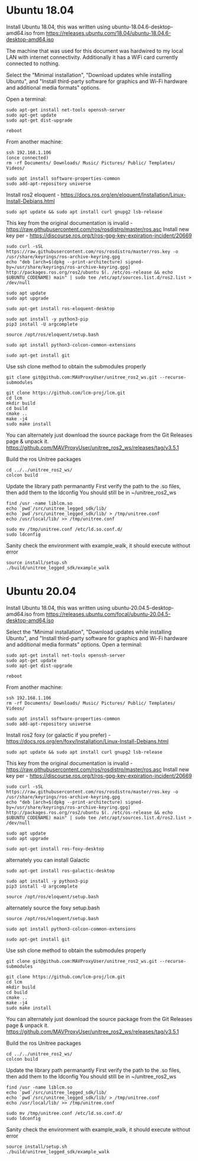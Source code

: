 # Ubuntu 18.04

Install Ubuntu 18.04, this was written using ubuntu-18.04.6-desktop-amd64.iso from https://releases.ubuntu.com/18.04/ubuntu-18.04.6-desktop-amd64.iso

The machine that was used for this document was hardwired to my local LAN with internet connectivity. Additionally it has a WiFi card currently connected to nothing. 

Select the "Minimal installation", "Download updates while installing Ubuntu", and "Install third-party software for graphics and Wi-Fi hardware and additional media formats" options. 

Open a terminal:
```
sudo apt-get install net-tools openssh-server
sudo apt-get update
sudo apt-get dist-upgrade

reboot
```

From another machine:
```
ssh 192.168.1.106 
(once connected)
rm -rf Documents/ Downloads/ Music/ Pictures/ Public/ Templates/ Videos/

sudo apt install software-properties-common
sudo add-apt-repository universe
```
Install ros2 eloquent - https://docs.ros.org/en/eloquent/Installation/Linux-Install-Debians.html
```
sudo apt update && sudo apt install curl gnupg2 lsb-release
```

This key from the original documentation is invalid - https://raw.githubusercontent.com/ros/rosdistro/master/ros.asc 
Install new key per - https://discourse.ros.org/t/ros-gpg-key-expiration-incident/20669
```
sudo curl -sSL https://raw.githubusercontent.com/ros/rosdistro/master/ros.key -o /usr/share/keyrings/ros-archive-keyring.gpg
echo "deb [arch=$(dpkg --print-architecture) signed-by=/usr/share/keyrings/ros-archive-keyring.gpg] http://packages.ros.org/ros2/ubuntu $(. /etc/os-release && echo $UBUNTU_CODENAME) main" | sudo tee /etc/apt/sources.list.d/ros2.list > /dev/null

sudo apt update
sudo apt upgrade

sudo apt-get install ros-eloquent-desktop

sudo apt install -y python3-pip
pip3 install -U argcomplete

source /opt/ros/eloquent/setup.bash

sudo apt install python3-colcon-common-extensions

sudo apt-get install git 
```

Use ssh clone method to obtain the submodules properly
```
git clone git@github.com:MAVProxyUser/unitree_ros2_ws.git --recurse-submodules

git clone https://github.com/lcm-proj/lcm.git
cd lcm 
mkdir build
cd build
cmake ..
make -j4
sudo make install 
```
You can alternately just download the source package from the Git Releases page & unpack it. https://github.com/MAVProxyUser/unitree_ros2_ws/releases/tag/v3.5.1

Build the ros Unitree packages 
```
cd ../../unitree_ros2_ws/
colcon build 
```

Update the library path permanantly
First verify the path to the .so files, then add them to the ldconfig 
You should still be in ~/unitree_ros2_ws

```
find /usr -name liblcm.so
echo `pwd`/src/unitree_legged_sdk/lib/
echo `pwd`/src/unitree_legged_sdk/lib/ > /tmp/unitree.conf
echo /usr/local/lib/ >> /tmp/unitree.conf 

sudo mv /tmp/unitree.conf /etc/ld.so.conf.d/
sudo ldconfig
```

Sanity check the environment with example_walk, it should execute without error
```
source install/setup.sh 
./build/unitree_legged_sdk/example_walk
```


# Ubuntu 20.04

Install Ubuntu 18.04, this was written using ubuntu-20.04.5-desktop-amd64.iso from https://releases.ubuntu.com/focal/ubuntu-20.04.5-desktop-amd64.iso 

Select the "Minimal installation", "Download updates while installing Ubuntu", and "Install third-party software for graphics and Wi-Fi hardware and additional media formats" options. 
Open a terminal:
```
sudo apt-get install net-tools openssh-server
sudo apt-get update
sudo apt-get dist-upgrade

reboot
```

From another machine:
```
ssh 192.168.1.106 
rm -rf Documents/ Downloads/ Music/ Pictures/ Public/ Templates/ Videos/

sudo apt install software-properties-common
sudo add-apt-repository universe
```

Install ros2 foxy (or galactic if you prefer) - https://docs.ros.org/en/foxy/Installation/Linux-Install-Debians.html
```
sudo apt update && sudo apt install curl gnupg2 lsb-release
```

This key from the original documentation is invalid - https://raw.githubusercontent.com/ros/rosdistro/master/ros.asc 
Install new key per - https://discourse.ros.org/t/ros-gpg-key-expiration-incident/20669
```
sudo curl -sSL https://raw.githubusercontent.com/ros/rosdistro/master/ros.key -o /usr/share/keyrings/ros-archive-keyring.gpg
echo "deb [arch=$(dpkg --print-architecture) signed-by=/usr/share/keyrings/ros-archive-keyring.gpg] http://packages.ros.org/ros2/ubuntu $(. /etc/os-release && echo $UBUNTU_CODENAME) main" | sudo tee /etc/apt/sources.list.d/ros2.list > /dev/null

sudo apt update
sudo apt upgrade

sudo apt-get install ros-foxy-desktop
```
alternately you can install Galactic
```
sudo apt-get install ros-galactic-desktop

sudo apt install -y python3-pip
pip3 install -U argcomplete

source /opt/ros/eloquent/setup.bash
```
alternately source the foxy setup.bash
```
source /opt/ros/eloquent/setup.bash

sudo apt install python3-colcon-common-extensions

sudo apt-get install git 
```

Use ssh clone method to obtain the submodules properly
```
git clone git@github.com:MAVProxyUser/unitree_ros2_ws.git --recurse-submodules

git clone https://github.com/lcm-proj/lcm.git
cd lcm 
mkdir build
cd build
cmake ..
make -j4
sudo make install 
```
You can alternately just download the source package from the Git Releases page & unpack it. https://github.com/MAVProxyUser/unitree_ros2_ws/releases/tag/v3.5.1

Build the ros Unitree packages 
```
cd ../../unitree_ros2_ws/
colcon build 
```

Update the library path permanantly
First verify the path to the .so files, then add them to the ldconfig 
You should still be in ~/unitree_ros2_ws
```
find /usr -name liblcm.so
echo `pwd`/src/unitree_legged_sdk/lib/
echo `pwd`/src/unitree_legged_sdk/lib/ > /tmp/unitree.conf
echo /usr/local/lib/ >> /tmp/unitree.conf 

sudo mv /tmp/unitree.conf /etc/ld.so.conf.d/
sudo ldconfig
```

Sanity check the environment with example_walk, it should execute without error
```
source install/setup.sh 
./build/unitree_legged_sdk/example_walk
```
